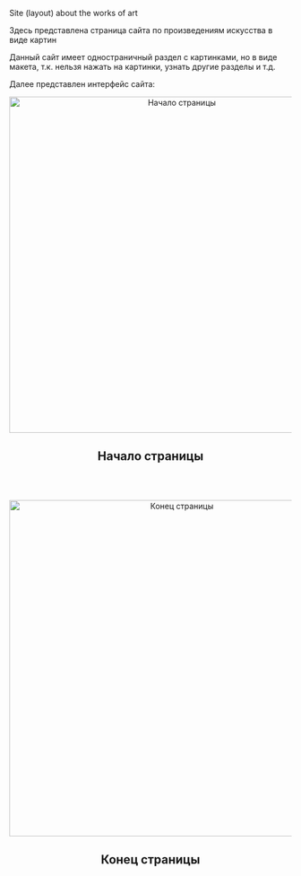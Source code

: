 Site (layout) about the works of art

Здесь представлена страница сайта по произведениям искусства в виде картин

Данный сайт имеет одностраничный раздел с картинками, но в виде макета, т.к. нельзя нажать на картинки, узнать другие разделы и т.д.

Далее представлен интерфейс сайта: 

<div align="center"> <img width="600" alt="Начало страницы" src="https://github.com/user-attachments/assets/4a27daca-ea20-4789-ac97-041c933f78e0"/></div>

<h2 align="center">Начало страницы</h2>

<br><br>

<div align="center"> <img width="600" alt="Конец страницы" src="https://github.com/user-attachments/assets/2aa1313d-205a-4864-b3ae-66a2e59cd1b3"/></div>

<h2 align="center">Конец страницы</h2>

<br><br>
